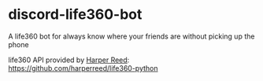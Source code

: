 # discord-life360-bot
A life360 bot for always know where your friends are without picking up the phone

life360 API provided by [Harper Reed](https://github.com/harperreed): https://github.com/harperreed/life360-python
